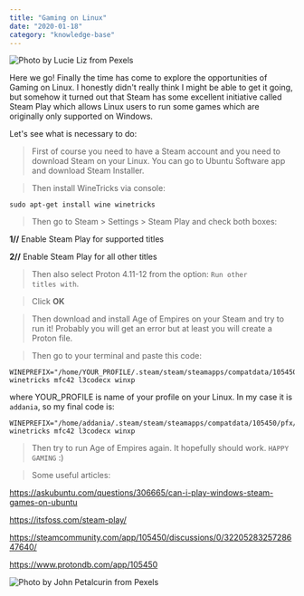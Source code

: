 ```yaml
---
title: "Gaming on Linux"
date: "2020-01-18"
category: "knowledge-base"
---
```


![](https://i.imgur.com/jy1aFWj.jpg "Photo by Lucie Liz from Pexels")

Here we go! Finally the time has come to explore the opportunities of Gaming on Linux. I honestly didn't really think I might be able to get it going, but somehow it turned out that Steam has some excellent initiative called Steam Play which allows Linux users to run some games which are originally only supported on Windows. 

Let's see what is necessary to do:

> First of course you need to have a Steam account and you need to download Steam on your Linux. You can go to Ubuntu Software app and download Steam Installer.

> Then install WineTricks via console:
```
sudo apt-get install wine winetricks
```

> Then go to Steam > Settings > Steam Play and check both boxes:

**1//** Enable Steam Play for supported titles

**2//** Enable Steam Play for all other titles

> Then also select Proton 4.11-12 from the option: <code>Run other titles with</code>.

> Click **OK**

> Then download and install Age of Empires on your Steam and try to run it! Probably you will get an error but at least you will create a Proton file.

> Then go to your terminal and paste this code:
```
WINEPREFIX="/home/YOUR_PROFILE/.steam/steam/steamapps/compatdata/105450/pfx/" winetricks mfc42 l3codecx winxp
```

where YOUR_PROFILE is name of your profile on your Linux. In my case it is <code>addania</code>, so my final code is:
```
WINEPREFIX="/home/addania/.steam/steam/steamapps/compatdata/105450/pfx/" winetricks mfc42 l3codecx winxp
```

> Then try to run Age of Empires again. It hopefully should work. <code>HAPPY GAMING</code> :) 

> Some useful articles:

https://askubuntu.com/questions/306665/can-i-play-windows-steam-games-on-ubuntu

https://itsfoss.com/steam-play/

https://steamcommunity.com/app/105450/discussions/0/3220528325728647640/

https://www.protondb.com/app/105450

![](https://i.imgur.com/MK6LK5L.jpg "Photo by John Petalcurin from Pexels")